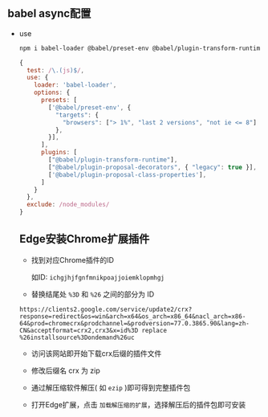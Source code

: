 ## babel async配置
- use
  ```bash
  npm i babel-loader @babel/preset-env @babel/plugin-transform-runtime @babel/plugin-proposal-class-properties -D
  ```

  ```javascript
  {
    test: /\.(js)$/,
    use: {
      loader: 'babel-loader',
      options: {
        presets: [
          ['@babel/preset-env', {
            "targets": {
              "browsers": ["> 1%", "last 2 versions", "not ie <= 8"]
            },
          }],
        ],
        plugins: [
          ["@babel/plugin-transform-runtime"],
          ["@babel/plugin-proposal-decorators", { "legacy": true }],
          ['@babel/plugin-proposal-class-properties'],
        ]
      }
    },
    exclude: /node_modules/
  }
  ```

  ## Edge安装Chrome扩展插件
  - 找到对应Chrome插件的ID

    如ID: `ichgjhjfgnfmnikpoajjoiemklopmhgj`

  - 替换结尾处 `%3D` 和 `%26` 之间的部分为 ID
  ```
  https://clients2.google.com/service/update2/crx?response=redirect&os=win&arch=x64&os_arch=x86_64&nacl_arch=x86-64&prod=chromecrx&prodchannel=&prodversion=77.0.3865.90&lang=zh-CN&acceptformat=crx2,crx3&x=id%3D replace %26installsource%3Dondemand%26uc
  ```

  - 访问该网站即开始下载crx后缀的插件文件

  - 修改后缀名 crx 为 zip

  - 通过解压缩软件解压( 如 `ezip` )即可得到完整插件包

  - 打开Edge扩展，点击 `加载解压缩的扩展`，选择解压后的插件包即可安装